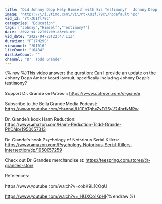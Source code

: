 ```yaml
---
title: "Did Johnny Depp Help Himself with His Testimony? | Johnny Depp \/ Amber Heard Case Analysis"
image: "https:\/\/i.ytimg.com\/vi\/rt-XU1fl79c\/hqdefault.jpg"
vid_id: "rt-XU1fl79c"
categories: "Education"
tags: ["Johnny","Himself","Testimony?"]
date: "2022-04-22T07:09:28+03:00"
vid_date: "2022-04-20T22:47:11Z"
duration: "PT17M29S"
viewcount: "201016"
likeCount: "10484"
dislikeCount: ""
channel: "Dr. Todd Grande"
---
```

{% raw %}This video answers the question: Can I provide an update on the Johnny Depp Amber heard lawsuit, specifically including Johnny Depp’s testimony?<br /><br />Support Dr. Grande on Patreon: <a rel="nofollow" target="blank" href="https://www.patreon.com/drgrande">https://www.patreon.com/drgrande</a><br /><br />Subscribe to the Bella Grande Media Podcast: <a rel="nofollow" target="blank" href="https://www.youtube.com/channel/UCFhTghsZxD25yV24hrfkMPw">https://www.youtube.com/channel/UCFhTghsZxD25yV24hrfkMPw</a><br /><br />Dr. Grande’s book Harm Reduction: <br /><a rel="nofollow" target="blank" href="https://www.amazon.com/Harm-Reduction-Todd-Grande-PhD/dp/1950057313">https://www.amazon.com/Harm-Reduction-Todd-Grande-PhD/dp/1950057313</a><br /><br />Dr. Grande's book Psychology of Notorious Serial Killers: <a rel="nofollow" target="blank" href="https://www.amazon.com/Psychology-Notorious-Serial-Killers-Intersection/dp/1950057259">https://www.amazon.com/Psychology-Notorious-Serial-Killers-Intersection/dp/1950057259</a><br /><br />Check out Dr. Grande’s merchandise at: <a rel="nofollow" target="blank" href="https://teespring.com/stores/dr-grandes-store">https://teespring.com/stores/dr-grandes-store</a><br /><br />References:<br /><br /><a rel="nofollow" target="blank" href="https://www.youtube.com/watch?v=obbK9L1COgU">https://www.youtube.com/watch?v=obbK9L1COgU</a><br /><br /><a rel="nofollow" target="blank" href="https://www.youtube.com/watch?v=_HUXCo1KpHI">https://www.youtube.com/watch?v=_HUXCo1KpHI</a>{% endraw %}
